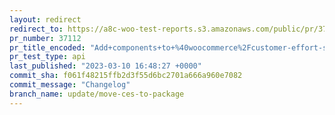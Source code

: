 ```yaml
---
layout: redirect
redirect_to: https://a8c-woo-test-reports.s3.amazonaws.com/public/pr/37112/api/index.html
pr_number: 37112
pr_title_encoded: "Add+components+to+%40woocommerce%2Fcustomer-effort-score"
pr_test_type: api
last_published: "2023-03-10 16:48:27 +0000"
commit_sha: f061f48215ffb2d3f55d6bc2701a666a960e7082
commit_message: "Changelog"
branch_name: update/move-ces-to-package
---
```

